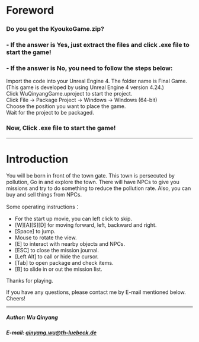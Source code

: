 # Foreword
### Do you get the KyoukoGame.zip?

### - If the answer is Yes, just extract the files and click .exe file to start the game!

### - If the answer is No, you need to follow the steps below: 
Import the code into your Unreal Engine 4. The folder name is Final Game.   
(This game is developed by using Unreal Engine 4 version 4.24.)  
Click WuQinyangGame.uproject to start the project.  
Click File -> Package Project -> Windows -> Windows (64-bit)  
Choose the position you want to place the game.  
Wait for the project to be packaged.  
### Now, Click .exe file to start the game!

******
# Introduction
You will be born in front of the town gate. This town is persecuted by pollution, Go in and explore the town. There will have NPCs to give you missions and try to do something to reduce the pollution rate. Also, you can buy and sell things from NPCs.

Some operating instructions：

- For the start up movie, you can left click to skip.
- [W][A][S][D] for moving forward, left, backward and right.
- [Space] to jump.
- Mouse to rotate the view.
- [E] to interact with nearby objects and NPCs.
- [ESC] to close the mission journal.
- [Left Alt] to call or hide the cursor.
- [Tab] to open package and check items.
- [B] to slide in or out the mission list.


Thanks for playing.

If you have any questions, please contact me by E-mail mentioned below. Cheers!
*****
##### Author: Wu Qinyang
##### E-mail: qinyang.wu@th-luebeck.de
